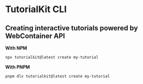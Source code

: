 # TutorialKit CLI

## Creating interactive tutorials powered by WebContainer API

**With NPM**

```bash
npx tutorialkit@latest create my-tutorial
```

**With PNPM**

```bash
pnpm dlx tutorialkit@latest create my-tutorial
```
